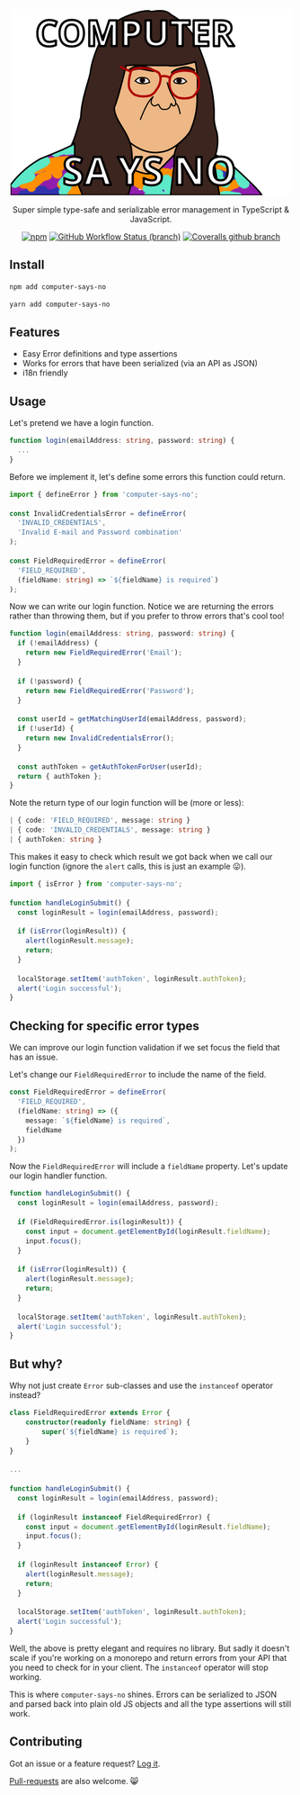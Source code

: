 <p align="center">
  <a href="https://www.youtube.com/watch?v=sX6hMhL1YsQ" target="_blank">
    <img width="500" src="./img/logo.svg" />
  </a>
</p>
<p align="center">
  Super simple type-safe and serializable error management in TypeScript & JavaScript.
</p>
<p align="center">
  <a href="https://www.npmjs.com/package/computer-says-no"><img alt="npm" src="https://img.shields.io/npm/v/computer-says-no?color=lime-green&style=flat" alt="NPM" /></a>
  <a href="https://github.com/codeandcats/computer-says-no/actions"><img alt="GitHub Workflow Status (branch)" src="https://img.shields.io/github/workflow/status/codeandcats/computer-says-no/Build%20and%20Ship%20Release/master" alt="Build status"></a>
  <a href="https://coveralls.io/github/codeandcats/computer-says-no?branch=master"><img alt="Coveralls github branch" src="https://img.shields.io/coveralls/github/codeandcats/computer-says-no/master" alt="Code coverage"></a>
</p>

## Install
```sh
npm add computer-says-no
```

```sh
yarn add computer-says-no
```

## Features

- Easy Error definitions and type assertions
- Works for errors that have been serialized (via an API as JSON)
- i18n friendly

## Usage

Let's pretend we have a login function.

```typescript
function login(emailAddress: string, password: string) {
  ...
}
```

Before we implement it, let's define some errors this function could return.

```typescript
import { defineError } from 'computer-says-no';

const InvalidCredentialsError = defineError(
  'INVALID_CREDENTIALS',
  'Invalid E-mail and Password combination'
);

const FieldRequiredError = defineError(
  'FIELD_REQUIRED',
  (fieldName: string) => `${fieldName} is required`)
);
```

Now we can write our login function. Notice we are returning the errors rather than throwing them, but if you prefer to throw errors that's cool too!

```typescript
function login(emailAddress: string, password: string) {
  if (!emailAddress) {
    return new FieldRequiredError('Email');
  }

  if (!password) {
    return new FieldRequiredError('Password');
  }

  const userId = getMatchingUserId(emailAddress, password);
  if (!userId) {
    return new InvalidCredentialsError();
  }

  const authToken = getAuthTokenForUser(userId);
  return { authToken };
}
```

Note the return type of our login function will be (more or less):

```typescript
| { code: 'FIELD_REQUIRED', message: string }
| { code: 'INVALID_CREDENTIALS', message: string }
| { authToken: string }
```

This makes it easy to check which result we got back when we call our login function (ignore the `alert` calls, this is just an example 😛).

```typescript
import { isError } from 'computer-says-no';

function handleLoginSubmit() {
  const loginResult = login(emailAddress, password);

  if (isError(loginResult)) {
    alert(loginResult.message);
    return;
  }

  localStorage.setItem('authToken', loginResult.authToken);
  alert('Login successful');
}
```

## Checking for specific error types
We can improve our login function validation if we set focus the field that has an issue.

Let's change our `FieldRequiredError` to include the name of the field.

```typescript
const FieldRequiredError = defineError(
  'FIELD_REQUIRED',
  (fieldName: string) => ({
    message: `${fieldName} is required`,
    fieldName
  })
);
```

Now the `FieldRequiredError` will include a `fieldName` property. Let's update our login handler function.

```typescript
function handleLoginSubmit() {
  const loginResult = login(emailAddress, password);

  if (FieldRequiredError.is(loginResult)) {
    const input = document.getElementById(loginResult.fieldName);
    input.focus();
  }

  if (isError(loginResult)) {
    alert(loginResult.message);
    return;
  }

  localStorage.setItem('authToken', loginResult.authToken);
  alert('Login successful');
}
```

## But why?

Why not just create `Error` sub-classes and use the `instanceof` operator instead?

```typescript
class FieldRequiredError extends Error {
    constructor(readonly fieldName: string) {
        super(`${fieldName} is required`);
    }
}

...

function handleLoginSubmit() {
  const loginResult = login(emailAddress, password);

  if (loginResult instanceof FieldRequiredError) {
    const input = document.getElementById(loginResult.fieldName);
    input.focus();
  }

  if (loginResult instanceof Error) {
    alert(loginResult.message);
    return;
  }

  localStorage.setItem('authToken', loginResult.authToken);
  alert('Login successful');
}
```

Well, the above is pretty elegant and requires no library. But sadly it doesn't scale if you're working on a monorepo and return errors from your API that you need to check for in your client. The `instanceof` operator will stop working. 

This is where `computer-says-no` shines. Errors can be serialized to JSON and parsed back into plain old JS objects and all the type assertions will still work.

## Contributing
Got an issue or a feature request? [Log it](https://github.com/codeandcats/computer-says-no/issues).

[Pull-requests](https://github.com/codeandcats/computer-says-no/pulls) are also welcome. 😸
